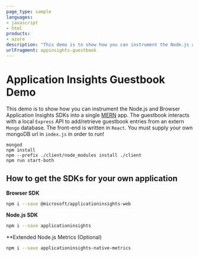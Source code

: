 ```yaml
---
page_type: sample
languages:
- javascript
- html
products:
- azure
description: "This demo is to show how you can instrument the Node.js and Browser Application Insights SDKs into a single MERN app."
urlFragment: appinsights-guestbook
---
```


# Application Insights Guestbook Demo

This demo is to show how you can instrument the Node.js and Browser Application Insights SDKs into a single [MERN](https://en.wikipedia.org/wiki/Solution_stack#cite_ref-WilsonMERN18_18-0) app. The guestbook  interacts with a local `Express` API to add/retrieve guestbook entries from an extern `Mongo` database. The front-end is written in `React`. You must supply your own mongoDB url in `index.js` in order to run!

```
mongod
npm install
npm --prefix ./client/node_modules install ./client
npm run start-both
```

## How to get the SDKs for your own application

**Browser SDK**
```zsh
npm i --save @microsoft/applicationinsights-web
```

**Node.js SDK**
```zsh
npm i --save applicationinsights
```

**Extended Node.js Metrics (Optional)
```zsh
npm i --save applicationinsights-native-metrics
```
